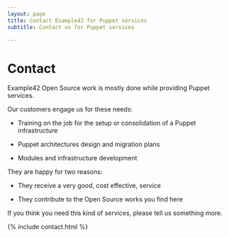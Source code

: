 ```yaml
---
layout: page
title: Contact Example42 for Puppet services
subtitle: Contact us for Puppet services

---
```


# Contact

Example42 Open Source work is mostly done while providing Puppet services.

Our customers engage us for these needs:

 - Training on the job for the setup or consolidation of a Puppet infrastructure
 
 - Puppet architectures design and migration plans
 
 - Modules and infrastructure development
 
They are happy for two reasons:

 - They receive a very good, cost effective, service
 
 - They contribute to the Open Source works you find here 


If you think you need this kind of services, please tell us something more.

{% include contact.html %}
